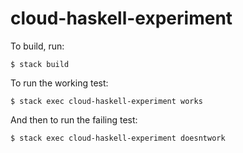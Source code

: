 # cloud-haskell-experiment

To build, run: 
```
$ stack build
```

To run the working test:
```
$ stack exec cloud-haskell-experiment works
```

And then to run the failing test:
```
$ stack exec cloud-haskell-experiment doesntwork
```
